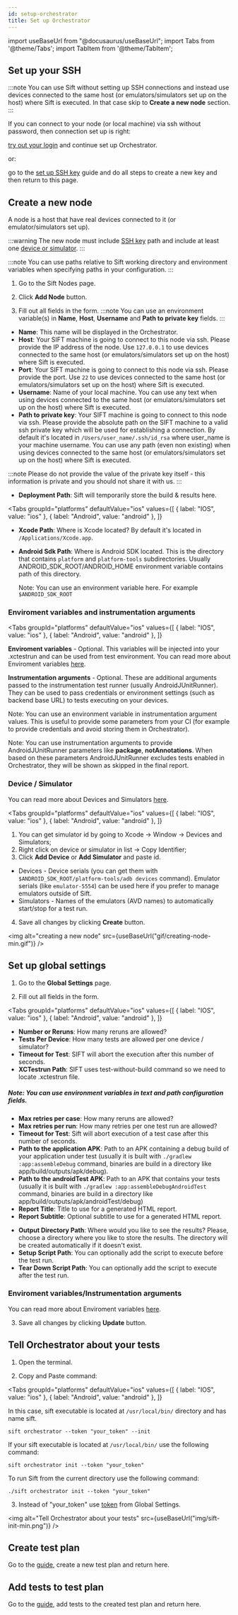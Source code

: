 ```yaml
---
id: setup-orchestrator
title: Set up Orchestrator
---
```


import useBaseUrl from "@docusaurus/useBaseUrl";
import Tabs from '@theme/Tabs';
import TabItem from '@theme/TabItem';

## Set up your SSH

:::note
You can use Sift without setting up SSH connections and instead use devices connected to the same host (or emulators/simulators set up on the host) where Sift is executed. In that case skip to **Create a new node** section.
:::

If you can connect to your node (or local machine) via ssh without password, then connection set up is right:

[try out your login](/ssh#step-3-try-out-your-login) and continue set up Orchestrator.

or:

go to the [set up SSH key](/ssh) guide and do all steps to create a new key and then return to this page.

## Create a new node

A node is a host that have real devices connected to it (or emulator/simulators set up).

:::warning
The new node must include [SSH key](/ssh) path and include at least one [device or simulator](/udid).
:::

:::note
You can use paths relative to Sift working directory and environment variables when specifying paths in your configuration.
:::

1. Go to the Sift Nodes page.

2. Click **Add Node** button.

3. Fill out all fields in the form.
:::note
You can use an environment variable(s) in **Name**, **Host**, **Username** and **Path to private key** fields.
:::
- **Name**: This name will be displayed in the Orchestrator.
- **Host**: Your SIFT machine is going to connect to this node via ssh. Please provide the IP address of the node. Use `127.0.0.1` to use devices connected to the same host (or emulators/simulators set up on the host) where Sift is executed.
- **Port**: Your SIFT machine is going to connect to this node via ssh. Please provide the port. Use `22` to use devices connected to the same host (or emulators/simulators set up on the host) where Sift is executed.
- **Username**: Name of your local machine. You can use any text when using devices connected to the same host (or emulators/simulators set up on the host) where Sift is executed.
- **Path to private key**: Your SIFT machine is going to connect to this node via ssh. Please provide the absolute path on the SIFT machine to a valid ssh private key which will be used for establishing a connection. By default it's located in `/Users/user_name/.ssh/id_rsa` where user_name is your machine username. You can use any path (even non existing) when using devices connected to the same host (or emulators/simulators set up on the host) where Sift is executed.

:::note
Please do not provide the value of the private key itself - this information is private and you should not share it with us.
:::

- **Deployment Path**: Sift will temporarily store the build & results here.

<Tabs
  groupId="platforms"
  defaultValue="ios"
  values={[
    { label: "IOS", value: "ios" },
    { label: "Android", value: "android" },
  ]}
>
  <TabItem value="ios">
    <ul>
        <li>
          <strong>Xcode Path</strong>: Where is Xcode located? By default it's located in <code>/Applications/Xcode.app</code>.
        </li>
    </ul>
  </TabItem>
  <TabItem value="android">
    <ul>
        <li>
          <strong>Android Sdk Path</strong>: Where is Android SDK located. This is the directory that contains <code>platform</code> and <code>platform-tools</code> subdirectories. Usually ANDROID_SDK_ROOT/ANDROID_HOME environment variable contains path of this directory.
          <p>Note: You can use an environment variable here. For example <code>$ANDROID_SDK_ROOT</code></p>
        </li>
    </ul>
  </TabItem>
</Tabs>

### Enviroment variables and instrumentation arguments

<Tabs
  groupId="platforms"
  defaultValue="ios"
  values={[
    { label: "IOS", value: "ios" },
    { label: "Android", value: "android" },
  ]}
>
  <TabItem value="ios">
    <strong>Enviroment variables</strong> - Optional. This variables will be injected into your .xctestrun and can be used from test environment. You can read more about Enviroment variables <a target="_blank" href="/env-vars">here</a>.
  </TabItem>
  <TabItem value="android">
    <p><strong>Instrumentation arguments</strong> - Optional. These are additional arguments passed to the  instrumentation test runner (usually AndroidJUnitRunner). They can be used to pass credentials or environment settings (such as backend base URL) to tests executing on your devices.</p>
    <p>Note: You can use an environment variable in instrumentation argument values. This is useful to provide some parameters from your CI (for example to provide credentials and avoid storing them in Orchestrator).</p>
    <p>Note: You can use instrumentation arguments to provide AndroidJUnitRunner parameters like <strong>package</strong>, <strong>notAnnotations</strong>. When based on these parameters AndroidJUnitRunner excludes tests enabled in Orchestrator, they will be shown as skipped in the final report.</p>
  </TabItem>
</Tabs>

### Device / Simulator

You can read more about Devices and Simulators [here](/udid).

<Tabs
  groupId="platforms"
  defaultValue="ios"
  values={[
    { label: "IOS", value: "ios" },
    { label: "Android", value: "android" },
  ]}
>
  <TabItem value="ios">
    <ol>
      <li>
        You can get simulator id by going to Xcode -> Window -> Devices and Simulators;
      </li>
      <li>
        Right click on device or simulator in list -> Copy Identifier;
      </li>
      <li>
        Сlick <strong>Add Device</strong> or <strong>Add Simulator</strong> and paste id.
      </li>
    </ol>
  </TabItem>
  <TabItem value="android">
    <ul>
      <li>
        Devices - Device serials (you can get them with <code>$ANDROID_SDK_ROOT/platform-tools/adb devices</code> command). Emulator serials (like <code>emulator-5554</code>) can be used here if you prefer to manage emulators outside of Sift.
      </li>
      <li>
        Simulators - Names of the emulators (AVD names) to automatically start/stop for a test run.
      </li>
    </ul>
  </TabItem>
</Tabs>

4. Save all changes by clicking **Create** button.

<img alt="creating a new node" src={useBaseUrl("gif/creating-node-min.gif")} />

## Set up global settings

1. Go to the **Global Settings** page.

2. Fill out all fields in the form.

<Tabs
  groupId="platforms"
  defaultValue="ios"
  values={[
    { label: "IOS", value: "ios" },
    { label: "Android", value: "android" },
  ]}
>
  <TabItem value="ios">
    <ul>
        <li>
            <strong>Number or Reruns</strong>: How many reruns are allowed?
        </li>
        <li>
            <strong>Tests Per Device</strong>: How many tests are allowed per one device / simulator?
        </li>
        <li>
            <strong>Timeout for Test</strong>: SIFT will abort the execution after this number of seconds.
        </li>
        <li>
            <strong>XCTestrun Path</strong>: SIFT uses test-without-build command so we need to locate .xctestrun file.
        </li>
    </ul>
  </TabItem>
  <TabItem value="android">
    <h5>Note: You can use environment variables in text and path configuration fields.</h5>
    <ul>
        <li>
          <strong>Max retries per case</strong>: How many reruns are allowed?
        </li>
        <li>
          <strong>Max retries per run</strong>: How many retries per one test run are allowed?
        </li>
        <li>
          <strong>Timeout for Test</strong>: Sift will abort execution of a test case after this number of seconds.
        </li>
        <li>
            <strong>Path to the application APK</strong>: Path to an APK containing a debug build of your application under test (usually it is built with <code>./gradlew :app:assembleDebug</code> command, binaries are build in a directory like app/build/outputs/apk/debug). 
        </li>
        <li>
            <strong>Path to the androidTest APK</strong>: Path to an APK that contains your tests (usually it is built with <code>./gradlew :app:assembleDebugAndroidTest</code> command,  binaries are build in a directory like app/build/outputs/apk/androidTest/debug)
        </li>
        <li>
            <strong>Report Title</strong>: Title to use for a generated HTML report.
        </li>
        <li>
            <strong>Report Subtitle</strong>: Optional subtitle to use for a generated HTML report.
        </li>
    </ul>
  </TabItem>
</Tabs>

- **Output Directory Path**: Where would you like to see the results? Please, choose a directory where you like to store the results. The directory will be created automatically if it doesn't exist.
- **Setup Script Path**: You can optionally add the script to execute before the test run.
- **Tear Down Script Path**: You can optionally add the script to execute after the test run.

### Enviroment variables/Instrumentation arguments

You can read more about Enviroment variables [here](/env-vars).

3. Save all changes by clicking **Update** button.

## Tell Orchestrator about your tests

1. Open the terminal.

2. Copy and Paste command:

<Tabs
  groupId="platforms"
  defaultValue="ios"
  values={[
    { label: "IOS", value: "ios" },
    { label: "Android", value: "android" },
  ]}
>
  <TabItem value="ios">
  In this case, sift executable is located at <code>/usr/local/bin/</code> directory and has name sift.


  ```
  sift orchestrator --token "your_token" --init
  ```
  </TabItem>
  <TabItem value="android">
  If your sift executable is located at <code>/usr/local/bin/</code> use the following command:

  ```
  sift orchestrator init --token "your_token"
  ```

  To run Sift from the current directory use the following command:

  ```
  ./sift orchestrator init --token "your_token"
  ```
  </TabItem>
</Tabs>

3. Instead of "your_token" use [token](/settings#copy-the-token) from Global Settings.

<img alt="Tell Orchestrator about your tests" src={useBaseUrl("img/sift-init-min.png")} />

## Create test plan

Go to the [guide](/test-plans#creating), create a new test plan and return here.

## Add tests to test plan

Go to the [guide](/test-plans#adding-tests-to-test-plan), add tests to the created test plan and return here.
